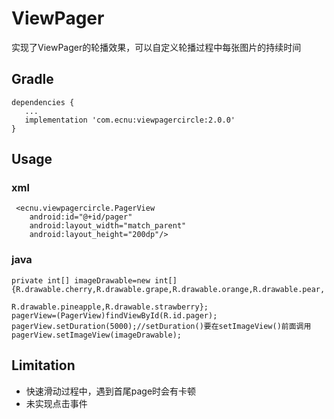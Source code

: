 # ViewPager
实现了ViewPager的轮播效果，可以自定义轮播过程中每张图片的持续时间
## Gradle
    dependencies {
       ...
       implementation 'com.ecnu:viewpagercircle:2.0.0'
    }
## Usage
### xml
     <ecnu.viewpagercircle.PagerView
        android:id="@+id/pager"
        android:layout_width="match_parent"
        android:layout_height="200dp"/>
### java
    private int[] imageDrawable=new int[]{R.drawable.cherry,R.drawable.grape,R.drawable.orange,R.drawable.pear,
                                             R.drawable.pineapple,R.drawable.strawberry};
    pagerView=(PagerView)findViewById(R.id.pager);
    pagerView.setDuration(5000);//setDuration()要在setImageView()前面调用
    pagerView.setImageView(imageDrawable);

## Limitation
* 快速滑动过程中，遇到首尾page时会有卡顿
* 未实现点击事件
